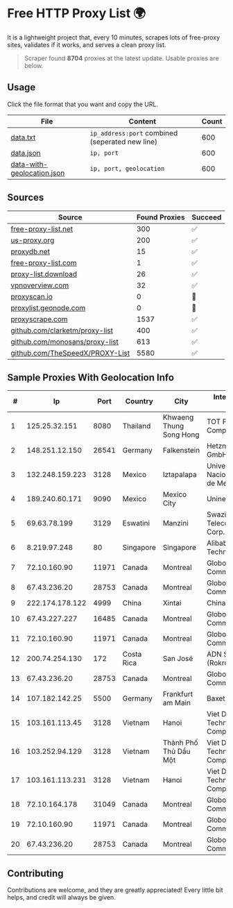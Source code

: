 
# Free HTTP Proxy List 🌍

It is a lightweight project that, every 10 minutes, scrapes lots of free-proxy sites, validates if it works, and serves a clean proxy list.


> Scraper found **8704** proxies at the latest update. Usable proxies are below.

## Usage

Click the file format that you want and copy the URL.


|File|Content|Count|
|----|-------|-----|
|[data.txt](https://raw.githubusercontent.com/themiralay/Proxy-List-World/master/data.txt)|`ip_address:port` combined (seperated new line)|600|
|[data.json](https://raw.githubusercontent.com/themiralay/Proxy-List-World/master/data.json)|`ip, port`|600|
|[data-with-geolocation.json](https://raw.githubusercontent.com/themiralay/Proxy-List-World/master/data-with-geolocation.json)|`ip, port, geolocation`|600|

## Sources

|Source|Found Proxies|Succeed|
|------|-------------|-------|
|[free-proxy-list.net](https://free-proxy-list.net)|300|✅|
|[us-proxy.org](https://www.us-proxy.org)|200|✅|
|[proxydb.net](http://proxydb.net)|15|✅|
|[free-proxy-list.com](https://free-proxy-list.com/?page=&port=&type%5B%5D=http&type%5B%5D=https&up_time=0&search=Search)|1|✅|
|[proxy-list.download](https://www.proxy-list.download/HTTP)|26|✅|
|[vpnoverview.com](https://vpnoverview.com/privacy/anonymous-browsing/free-proxy-servers)|32|✅|
|[proxyscan.io](https://www.proxyscan.io)|0|🚫|
|[proxylist.geonode.com](https://proxylist.geonode.com/api/proxy-list?limit=300&page=1&sort_by=lastChecked&sort_type=desc&protocols=http,https)|0|🚫|
|[proxyscrape.com](https://api.proxyscrape.com/v2/?request=displayproxies&protocol=http&timeout=10000&country=all&ssl=all&anonymity=all)|1537|✅|
|[github.com/clarketm/proxy-list](https://raw.githubusercontent.com/clarketm/proxy-list/master/proxy-list-raw.txt)|400|✅|
|[github.com/monosans/proxy-list](https://raw.githubusercontent.com/monosans/proxy-list/main/proxies/http.txt)|613|✅|
|[github.com/TheSpeedX/PROXY-List](https://raw.githubusercontent.com/TheSpeedX/PROXY-List/master/http.txt)|5580|✅|


## Sample Proxies With Geolocation Info

|#|Ip|Port|Country|City|Internet Service Provider|
|-|--|----|-------|----|-------------------------|
|1|125.25.32.151|8080|Thailand|Khwaeng Thung Song Hong|TOT Public Company Limited|
|2|148.251.12.150|26541|Germany|Falkenstein|Hetzner Online GmbH|
|3|132.248.159.223|3128|Mexico|Iztapalapa|Universidad Nacional Autonoma de Mexico|
|4|189.240.60.171|9090|Mexico|Mexico City|Uninet S.A. de C.V.|
|5|69.63.78.199|3129|Eswatini|Manzini|Swaziland Posts & Telecommunications Corp.|
|6|8.219.97.248|80|Singapore|Singapore|Alibaba (US) Technology Co., Ltd.|
|7|72.10.160.90|11971|Canada|Montreal|GloboTech Communications|
|8|67.43.236.20|28753|Canada|Montreal|GloboTech Communications|
|9|222.174.178.122|4999|China|Xintai|Chinanet|
|10|67.43.227.227|16485|Canada|Montreal|GloboTech Communications|
|11|72.10.160.90|11971|Canada|Montreal|GloboTech Communications|
|12|200.74.254.130|172|Costa Rica|San José|ADN Solutions S.A. (Rokru Int.)|
|13|67.43.236.20|28753|Canada|Montreal|GloboTech Communications|
|14|107.182.142.25|5500|Germany|Frankfurt am Main|Baxet Group Inc.|
|15|103.161.113.45|3128|Vietnam|Hanoi|Viet Digital Technology Liability Company|
|16|103.252.94.129|3128|Vietnam|Thành Phố Thủ Dầu Một|Viet Digital Technology Liability Company|
|17|103.161.113.231|3128|Vietnam|Hanoi|Viet Digital Technology Liability Company|
|18|72.10.164.178|31049|Canada|Montreal|GloboTech Communications|
|19|72.10.160.90|11971|Canada|Montreal|GloboTech Communications|
|20|67.43.236.20|28753|Canada|Montreal|GloboTech Communications|



## Contributing

Contributions are welcome, and they are greatly appreciated! Every
little bit helps, and credit will always be given.

